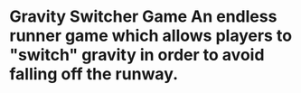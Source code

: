 Gravity Switcher Game
An endless runner game which allows players to "switch" gravity in order to avoid falling off the runway.
================

